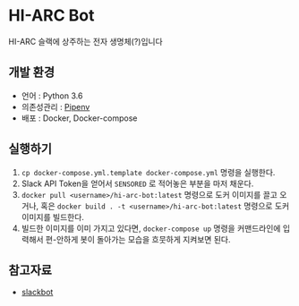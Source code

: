 # HI-ARC Bot

HI-ARC 슬랙에 상주하는 전자 생명체(?)입니다

## 개발 환경
* 언어 : Python 3.6
* 의존성관리 : [Pipenv](https://github.com/pypa/pipenv)
* 배포 : Docker, Docker-compose

## 실행하기

1. `cp docker-compose.yml.template docker-compose.yml` 명령을 실행한다.
2. Slack API Token을 얻어서 `SENSORED` 로 적어놓은 부분을 마저 채운다.
3. `docker pull <username>/hi-arc-bot:latest` 명령으로 도커 이미지를 끌고 오거나, 혹은 `docker build . -t <username>/hi-arc-bot:latest` 명령으로 도커 이미지를 빌드한다.
4. 빌드한 이미지를 이미 가지고 있다면, `docker-compose up` 명령을 커맨드라인에 입력해서 편-안하게 봇이 돌아가는 모습을 흐뭇하게 지켜보면 된다.

## 참고자료
* [slackbot](https://github.com/lins05/slackbot)